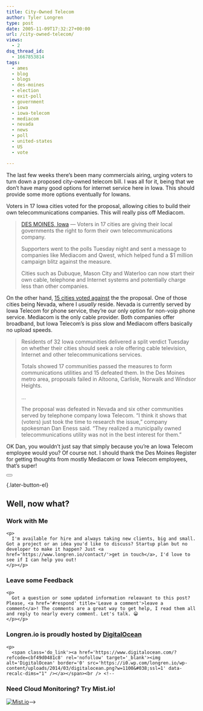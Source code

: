 ```yaml
---
title: City-Owned Telecom
author: Tyler Longren
type: post
date: 2005-11-09T17:32:27+00:00
url: /city-owned-telecom/
views:
  - 2
dsq_thread_id:
  - 1667853814
tags:
  - ames
  - blog
  - blogs
  - des-moines
  - election
  - exit-poll
  - government
  - iowa
  - iowa-telecom
  - mediacom
  - nevada
  - news
  - poll
  - united-states
  - US
  - vote

---
```

The last few weeks there&#8217;s been many commercials airing, urging voters to turn down a proposed city-owned telecom bill. I was all for it, being that we don&#8217;t have many good options for internet service here in Iowa. This should provide some more options eventually for Iowans.

Voters in 17 Iowa cities voted for the proposal, allowing cities to build their own telecommunications companies. This will really piss off Mediacom.

> [DES MOINES, Iowa][1] &#8212; Voters in 17 cities are giving their local governments the right to form their own telecommunications company.
> 
> Supporters went to the polls Tuesday night and sent a message to companies like Mediacom and Qwest, which helped fund a $1 million campaign blitz against the measure.
> 
> Cities such as Dubuque, Mason City and Waterloo can now start their own cable, telephone and Internet systems and potentially charge less than other companies.

<!--adsense-->

  
On the other hand, [15 cities voted against][2] the the proposal. One of those cities being Nevada, where I _usually_ reside. Nevada is currently served by Iowa Telecom for phone service, they&#8217;re our only option for non-voip phone service. Mediacom is the only cable provider. Both companies offer broadband, but Iowa Telecom&#8217;s is piss slow and Mediacom offers basically no upload speeds.

> Residents of 32 Iowa communities delivered a split verdict Tuesday on whether their cities should seek a role offering cable television, Internet and other telecommunications services.
> 
> Totals showed 17 communities passed the measures to form communications utilities and 15 defeated them. In the Des Moines metro area, proposals failed in Altoona, Carlisle, Norwalk and Windsor Heights.
> 
> &#8230;
> 
> The proposal was defeated in Nevada and six other communities served by telephone company Iowa Telecom. &#8220;I think it shows that (voters) just took the time to research the issue,&#8221; company spokesman Dan Eness said. &#8220;They realized a municipally owned telecommunications utility was not in the best interest for them.&#8221; 

OK Dan, you wouldn&#8217;t just say that simply because you&#8217;re an Iowa Telecom employee would you? Of course not. I should thank the Des Moines Register for getting thoughts from mostly Mediacom or Iowa Telecom employees, that&#8217;s super! 

<div class="wpulike wpulike-default " >
  <div class="wp_ulike_general_class wp_ulike_is_not_liked">
    <button type="button"
					aria-label="Like Button"
					data-ulike-id="2079"
					data-ulike-nonce="fc019c7ce6"
					data-ulike-type="likeThis"
					data-ulike-template="wpulike-default"
					data-ulike-display-likers="0"
					data-ulike-disable-pophover="0"
					class="wp_ulike_btn wp_ulike_put_image wp_likethis_2079"></button><span class="count-box"></span>
  </div>
</div>

[][3]{.later-button-el}

<div class='what-next'>
  <h2>
    Well, now what?
  </h2>
  
  <div class='hire'>
    <h3>
      Work with Me
    </h3>
    
    <p>
      I'm available for hire and always taking new clients, big and small. Got a project or an idea you'd like to discuss? Startup plan but no developer to make it happen? Just <a href='https://www.longren.io/contact/'>get in touch</a>, I'd love to see if I can help you out!
    </p></p>
  </div>
  
  <div class='hire'>
    <h3>
      Leave some Feedback
    </h3>
    
    <p>
      Got a question or some updated information releavant to this post? Please, <a href='#respond' title='Leave a comment'>leave a comment</a>! The comments are a great way to get help, I read them all and reply to nearly every comment. Let's talk. 😀
    </p></p>
  </div>
  
  <div class='now-what-bottom-ad'>
    <h3>
      Longren.io is proudly hosted by <a href='https://www.digitalocean.com/?refcode=cbf49d0481c8'>DigitalOcean</a>
    </h3>
    
    <p>
      <span class='do_link'><a href='https://www.digitalocean.com/?refcode=cbf49d0481c8' rel='nofollow' target='_blank'><img alt='DigitalOcean' border='0' src='https://i0.wp.com/longren.io/wp-content/uploads/2014/03/digitalocean.png?w=1100&#038;ssl=1' data-recalc-dims="1" /></a></span><br /> <!--

<h3>Need Cloud Monitoring? Try Mist.io!</h3>

<span class='do_link'><a href='http://mist.io/?ref=tyler' rel='nofollow' target='_blank'><img alt='Mist.io' border='0' src='https://i0.wp.com/longren.io/wp-content/uploads/2014/04/mistio.jpg?w=1100&#038;ssl=1' data-recalc-dims="1"></a></span>--></div> </div>

 [1]: http://www.kcci.com/news/5285099/detail.html
 [2]: http://www.desmoinesregister.com/apps/pbcs.dll/article?AID=/20051109/NEWS05/511090361
 [3]: #
